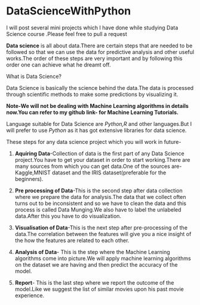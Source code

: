 # DataScienceWithPython
I will post several mini projects which I have done while studying Data Science course .Please feel free to pull a request


**Data science** is all about data.There are certain steps that are needed to be followed so that we can use the data for 
predictive analysis and other useful works.The order of these steps are very important and by following this order one
can achieve what he dreamt off.

What is Data Science?

Data Science is basically the science behind the data.The data is processed through scientific methods to make some predictions by visualizing it.

**Note-We will not be dealing with Machine Learning algorithms in details now.You can refer to my github link- for Machine Learning Tutorials.**

Language suitable for Data Science are *Python,R* and other languages.But I will prefer to use *Python* as it has got extensive libraries for data science.


These steps for any data science project which you will work in future-

1. **Aquiring Data**-Collection of data is the first part of any Data Science project.You have to get your dataset in order to start working.There are many sources from which you can get data.One of the sources are-Kaggle,MNIST dataset and the IRIS dataset(preferable for the beginners).

2. **Pre processing of Data**-This is the second step after data collection where we prepare the data for analysis.The data that we collect often turns out to be inconsistent and so we have to clean the data and this process is called Data Munging.We also have to label the unlabeled data.After this you have to do visualization.

3. **Visualisation of Data**-This is the next step after pre-processing of the data.The correlation between the features will give you a nice insight of the how the features are related to each other.

4. **Analysis of Data**- This is the step where the Machine Learning algorithms come into picture.We will apply machine learning algorithms on the dataset we are having and then predict the accuracy of the model.

5. **Report**- This is the last step where we report the outcome of the model.Like we suggest the list of similar movies upon his past movie experience.
